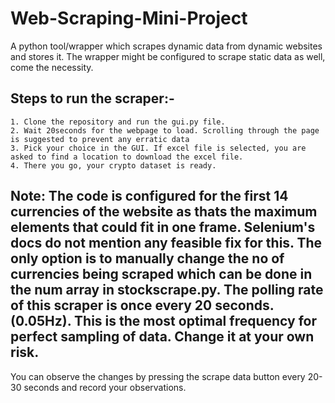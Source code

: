 # Web-Scraping-Mini-Project
A python tool/wrapper which scrapes dynamic data from dynamic websites and stores it. The wrapper might be configured to scrape static data as well, come the necessity.

## Steps to run the scraper:-
    1. Clone the repository and run the gui.py file. 
    2. Wait 20seconds for the webpage to load. Scrolling through the page is suggested to prevent any erratic data
    3. Pick your choice in the GUI. If excel file is selected, you are asked to find a location to download the excel file.
    4. There you go, your crypto dataset is ready.
   
   
   ## Note: The code is configured for the first 14 currencies of the website as thats the maximum elements that could fit in one frame. Selenium's docs do not mention any feasible fix for this. The only option is to manually change the no of currencies being scraped which can be done in the num array in stockscrape.py. The polling rate of this scraper is once every 20 seconds.(0.05Hz). This is the most optimal frequency for perfect sampling of data. Change it at your own risk.
   You can observe the changes by pressing the scrape data button every 20-30 seconds and record your observations.
